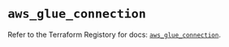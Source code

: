 # `aws_glue_connection`

Refer to the Terraform Registory for docs: [`aws_glue_connection`](https://registry.terraform.io/providers/hashicorp/aws/5.11.0/docs/resources/glue_connection).

